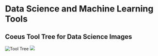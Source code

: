# Data Science and Machine Learning Tools
## Coeus Tool Tree for Data Science Images
![Tool Tree](./tooltree.svg)
<img src="./tooltree.svg">

